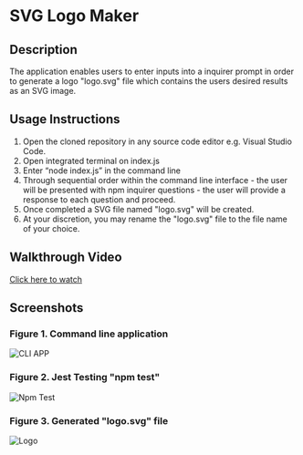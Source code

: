# SVG Logo Maker

## Description

The application enables users to enter inputs into a inquirer prompt in order to generate a logo "logo.svg" file which contains the users desired results as an SVG image.

## Usage Instructions

1. Open the cloned repository in any source code editor e.g. Visual Studio Code.
1. Open integrated terminal on index.js
1. Enter “node index.js” in the command line
1. Through sequential order within the command line interface - the user will be presented with npm inquirer questions - the user will provide a response to each question and proceed.
1. Once completed a SVG file named "logo.svg" will be created.
1. At your discretion, you may rename the "logo.svg" file to the file name of your choice.

## Walkthrough Video

[Click here to watch](https://drive.google.com/file/d/1ID7B2UFPjv8DBqZspaaLlEEzkecK9YpI/view)

## Screenshots

### Figure 1. Command line application

![CLI APP](https://github.com/andrei-ribeiro-wenceslau/svg-logo-maker/blob/main/images/cli-app.png)

### Figure 2. Jest Testing "npm test"

![Npm Test](https://github.com/andrei-ribeiro-wenceslau/svg-logo-maker/blob/main/images/npm-test.png)

### Figure 3. Generated "logo.svg" file

![Logo](https://github.com/andrei-ribeiro-wenceslau/svg-logo-maker/blob/main/images/logo.png)
